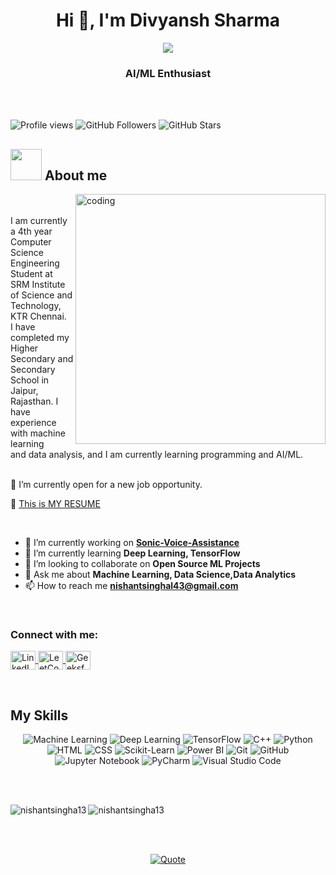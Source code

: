 <h1 align="center">Hi 👋, I'm Divyansh Sharma</h1>
<p align="center">  
  <a href="https://github.com/DenverCoder1/readme-typing-svg"><img src="https://readme-typing-svg.herokuapp.com?font=Time+New+Roman&color=%23C8BE25&size=25&center=true&vCenter=true&width=600&height=100&lines=Computer+Science+Student;Competitive+Programmer;Always+learning+new+things"></a> 
</p>  

<h3 align="center">AI/ML Enthusiast</h3>
<br><br>
<p align="left"> 
  <p align="left">

  <img src="https://komarev.com/ghpvc/?username=nishantsingha13&label=Profile%20views&color=0e75b6&style=flat" alt="Profile views" />
  <img src="https://img.shields.io/github/followers/nishantsingha13?label=Followers" alt="GitHub Followers" />
  <img src="https://img.shields.io/github/stars/nishantsingha13?label=Stars" alt="GitHub Stars" />
</p>


## <picture><img src = "https://github.com/7oSkaaa/7oSkaaa/blob/main/Images/about_me.gif?raw=true" width = 50px></picture> About me
 

 <img align="right" alt="coding" width="400" src="https://media.giphy.com/media/v1.Y2lkPTc5MGI3NjExZWZqMnR1OWpnZHdjMHNzdXgyZnFzczVidTJsbTVvZ2xldnhmZjc1NyZlcD12MV9naWZzX3NlYXJjaCZjdD1n/1qErVv5GVUac8uqBJU/giphy.gif">

<br><br>
I am currently a 4th year Computer Science Engineering <br>
Student at SRM Institute of Science and Technology, KTR Chennai. 
<br>I have completed my Higher Secondary and Secondary School in 
<br>Jaipur, Rajasthan. I have experience with machine learning <br>
and data analysis, and I am currently learning programming and AI/ML. 
<br><br>
<p>🤔 I’m currently open for a new job opportunity.</p>
<p>📄 <a href="https://drive.google.com/drive/folders/1iJwHu5S_646tgh4n3SntoG7dx135iMFF" target="_blank">This is MY RESUME</a></p>
<br>





- 🔭 I’m currently working on **[Sonic-Voice-Assistance](https://github.com/nishantsingha13/Sonic-Voice-Assistance/blob/main/README.md)**
- 🌱 I’m currently learning **Deep Learning, TensorFlow**
- 👯 I’m looking to collaborate on **Open Source ML Projects**
- 💬 Ask me about **Machine Learning, Data Science,Data Analytics**
- 📫 How to reach me **nishantsinghal43@gmail.com**

<br>
<h3 align="left">Connect with me:</h3>
<p align="left">
  <a href="https://www.linkedin.com/in/nishant-singhal-494778249/" target="blank">
    <img align="center" src="https://raw.githubusercontent.com/rahuldkjain/github-profile-readme-generator/master/src/images/icons/Social/linked-in-alt.svg" alt="LinkedIn" height="30" width="40" />
  </a>
  <a href="https://leetcode.com/u/nd5905/" target="blank">
    <img align="center" src="https://raw.githubusercontent.com/rahuldkjain/github-profile-readme-generator/master/src/images/icons/Social/leet-code.svg" alt="LeetCode" height="30" width="40" />
  </a>
  <a href="https://www.geeksforgeeks.org/user/nd599m68/" target="blank">
    <img align="center" src="https://raw.githubusercontent.com/rahuldkjain/github-profile-readme-generator/master/src/images/icons/Social/geeks-for-geeks.svg" alt="GeeksforGeeks" height="30" width="40" />
  </a>
</p>

<br>

## My Skills

<p align="center">
  <img src="https://img.shields.io/badge/-Machine%20Learning-F7931E?style=flat&logo=python&logoColor=white" alt="Machine Learning" />
  <img src="https://img.shields.io/badge/-Deep%20Learning-FF6F61?style=flat&logo=tensorflow&logoColor=white" alt="Deep Learning" />
  <img src="https://img.shields.io/badge/-TensorFlow-FF6F61?style=flat&logo=tensorflow&logoColor=white" alt="TensorFlow" />
  <img src="https://img.shields.io/badge/-C++-00599C?style=flat&logo=c%2B%2B&logoColor=white" alt="C++" />
  <img src="https://img.shields.io/badge/-Python-3776AB?style=flat&logo=python&logoColor=white" alt="Python" />
  <img src="https://img.shields.io/badge/-HTML-E34F26?style=flat&logo=html5&logoColor=white" alt="HTML" />
  <img src="https://img.shields.io/badge/-CSS-1572B6?style=flat&logo=css3&logoColor=white" alt="CSS" />
  <img src="https://img.shields.io/badge/-Scikit%20Learn-F7931E?style=flat&logo=scikit-learn&logoColor=white" alt="Scikit-Learn" />
  <img src="https://img.shields.io/badge/-Power%20BI-F2C811?style=flat&logo=powerbi&logoColor=black" alt="Power BI" />
  <img src="https://img.shields.io/badge/-Git-F05032?style=flat&logo=git&logoColor=white" alt="Git" />
  <img src="https://img.shields.io/badge/-GitHub-181717?style=flat&logo=github&logoColor=white" alt="GitHub" />
  <img src="https://img.shields.io/badge/-Jupyter%20Notebook-F37626?style=flat&logo=jupyter&logoColor=white" alt="Jupyter Notebook" />
  <img src="https://img.shields.io/badge/-PyCharm-000000?style=flat&logo=pycharm&logoColor=white" alt="PyCharm" />
  <img src="https://img.shields.io/badge/-Visual%20Studio%20Code-007ACC?style=flat&logo=visual-studio-code&logoColor=white" alt="Visual Studio Code" />
</p>
<br><br>
<p><img align="left" src="https://github-readme-stats.vercel.app/api/top-langs?username=nishantsingha13&show_icons=true&locale=en&layout=compact" alt="nishantsingha13" /></p>
<img align="center" src="https://github-readme-streak-stats.herokuapp.com/?user=nishantsingha13&" alt="nishantsingha13" /></p>
<br><br> 


<p align = "center">
	<a href="https://github.com/piyushsuthar/github-readme-quotes"> <img alt = "Quote" src="https://quotes-github-readme.vercel.app/api?type=horizontal&theme=tokyonight&animation=grow_out_in&quoteCategory=programming">
</p>